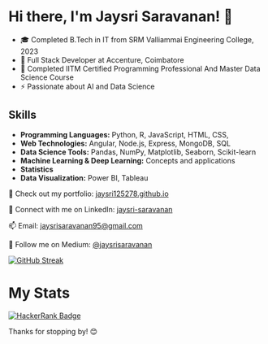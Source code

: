 # Hi there, I'm Jaysri Saravanan! 👋

- 🎓 Completed B.Tech in IT from SRM Valliammai Engineering College, 2023
- 💼 Full Stack Developer at Accenture, Coimbatore
- 📜 Completed IITM Certified Programming Professional And Master Data Science Course
- ⚡ Passionate about AI and Data Science

## Skills
- **Programming Languages:** Python, R, JavaScript, HTML, CSS,
- **Web Technologies:** Angular, Node.js, Express, MongoDB, SQL
- **Data Science Tools:** Pandas, NumPy, Matplotlib, Seaborn, Scikit-learn
- **Machine Learning & Deep Learning:** Concepts and applications
- **Statistics**
- **Data Visualization:** Power BI, Tableau

🚀 Check out my portfolio: [jaysri125278.github.io](https://jaysri125278.github.io/)

🔗 Connect with me on LinkedIn: [jaysri-saravanan](https://www.linkedin.com/in/jaysri-saravanan/)

📫 Email: jaysrisaravanan95@gmail.com

📝 Follow me on Medium: [@jaysrisaravanan](https://medium.com/@jaysrisaravanan)

[![GitHub Streak](https://streak-stats.demolab.com?user=jaysri125278)](https://git.io/streak-stats)

# My Stats

[![HackerRank Badge](https://img.shields.io/badge/HackerRank-Score-4caf50)](https://www.hackerrank.com/profile/saravananjaysri)


Thanks for stopping by! 😊
